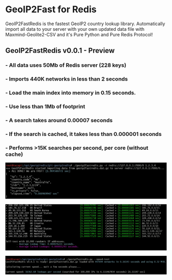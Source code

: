 # GeoIP2Fast for Redis

GeoIP2FastRedis is the fastest GeoIP2 country lookup library. Automatically import all data to your server with your own updated data file with Maxmind-Geolite2-CSV and it's Pure Python and Pure Redis Protocol!


## GeoIP2FastRedis v0.0.1 - Preview

### - All data uses 50Mb of Redis server (228 keys)
### - Imports 440K networks in less than 2 seconds
### - Load the main index into memory in 0.15 seconds.
### - Use less than 1Mb of footprint
### - A search takes around 0.00007 seconds
### - If the search is cached, it takes less than 0.000001 seconds
### - Performs >15K searches per second, per core (without cache)


![](https://raw.githubusercontent.com/rabuchaim/geoip2redis/main/images/redis_import.jpg)


![](https://raw.githubusercontent.com/rabuchaim/geoip2redis/main/images/geoip2redis_test.jpg)


![](https://raw.githubusercontent.com/rabuchaim/geoip2redis/main/images/geoip2redis_speedtest.jpg)